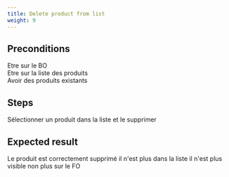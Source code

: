 ```yaml
---
title: Delete product from list
weight: 9
---
```


## Preconditions

Etre sur le BO\
Etre sur la liste des produits\
Avoir des produits existants
## Steps

Sélectionner un produit dans la liste et le supprimer

## Expected result

Le produit est correctement supprimé il n'est plus dans la liste il n'est plus visible non plus sur le FO

